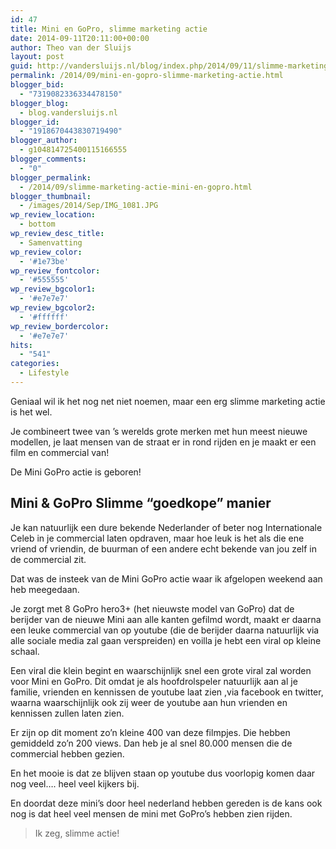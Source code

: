 ```yaml
---
id: 47
title: Mini en GoPro, slimme marketing actie
date: 2014-09-11T20:11:00+00:00
author: Theo van der Sluijs
layout: post
guid: http://vandersluijs.nl/blog/index.php/2014/09/11/slimme-marketing-actie-mini-en-gopro/
permalink: /2014/09/mini-en-gopro-slimme-marketing-actie.html
blogger_bid:
  - "7319082336334478150"
blogger_blog:
  - blog.vandersluijs.nl
blogger_id:
  - "1918670443830719490"
blogger_author:
  - g104814725400115166555
blogger_comments:
  - "0"
blogger_permalink:
  - /2014/09/slimme-marketing-actie-mini-en-gopro.html
blogger_thumbnail:
  - /images/2014/Sep/IMG_1081.JPG
wp_review_location:
  - bottom
wp_review_desc_title:
  - Samenvatting
wp_review_color:
  - '#1e73be'
wp_review_fontcolor:
  - '#555555'
wp_review_bgcolor1:
  - '#e7e7e7'
wp_review_bgcolor2:
  - '#ffffff'
wp_review_bordercolor:
  - '#e7e7e7'
hits:
  - "541"
categories:
  - Lifestyle
---
```

Geniaal wil ik het nog net niet noemen, maar een erg slimme marketing actie is het wel.

Je combineert twee van &#8217;s werelds grote merken met hun meest nieuwe modellen, je laat mensen van de straat er in rond rijden en je maakt er een film en commercial van!

De Mini GoPro actie is geboren! <!--more-->


  


## Mini & GoPro Slimme &#8220;goedkope&#8221; manier

Je kan natuurlijk een dure bekende Nederlander of beter nog Internationale Celeb in je commercial laten opdraven, maar hoe leuk is het als die ene vriend of vriendin, de buurman of een andere echt bekende van jou zelf in de commercial zit.

Dat was de insteek van de Mini GoPro actie waar ik afgelopen weekend aan heb meegedaan.

Je zorgt met 8 GoPro hero3+ (het nieuwste model van GoPro) dat de berijder van de nieuwe Mini aan alle kanten gefilmd wordt, maakt er daarna een leuke commercial van op youtube (die de berijder daarna natuurlijk via alle sociale media zal gaan verspreiden) en voilla je hebt een viral op kleine schaal.

Een viral die klein begint en waarschijnlijk snel een grote viral zal worden voor Mini en GoPro. Dit omdat je als hoofdrolspeler natuurlijk aan al je familie, vrienden en kennissen de youtube laat zien ,via facebook en twitter, waarna waarschijnlijk ook zij weer de youtube aan hun vrienden en kennissen zullen laten zien.

Er zijn op dit moment zo&#8217;n kleine 400 van deze filmpjes. Die hebben gemiddeld zo&#8217;n 200 views. Dan heb je al snel 80.000 mensen die de commercial hebben gezien.

En het mooie is dat ze blijven staan op youtube dus voorlopig komen daar nog veel&#8230;. heel veel kijkers bij.

En doordat deze mini&#8217;s door heel nederland hebben gereden is de kans ook nog is dat heel veel mensen de mini met GoPro&#8217;s hebben zien rijden.

> Ik zeg, slimme actie!

&nbsp;